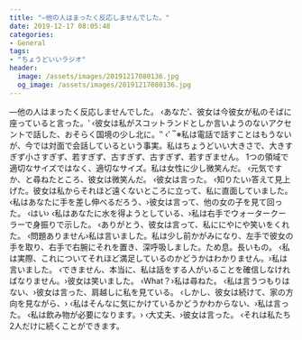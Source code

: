 ```yaml
---
title: "—他の人はまったく反応しませんでした。"
date: 2019-12-17 08:05:48
categories:
- General
tags:
- "ちょうどいいラジオ"
header:
  image: /assets/images/20191217080136.jpg
  og_image: /assets/images/20191217080136.jpg
---
```


—他の人はまったく反応しませんでした。 ‹あなた‵、彼女は今彼女が私のそばに座っていると言った。‵ ‹彼女は私がスコットランドとしか言いようのないアクセントで話した、おそらく国境の少し北に。‵‵ ‹‵ ‾‬※私は電話で話すことはもうないが、今では対面で会話しているという事実。私はちょうどいい大きさで、大きすぎず小さすぎず、若すぎず、古すぎず、古すぎず、若すぎません。 1つの領域で適切なサイズではなく、適切なサイズ。私は女性に少し微笑んだ。 ‹元気ですか、と尋ねたところ、彼女は微笑んだ。 ‹彼女は言った。 ‹知りたい›答えて見上げた。彼女は私からそれほど遠くないところに立って、私に直面していました。 ‹私はあなたに手を差し伸べるだろう、›彼女は言って、他の女の子を見て回った。 ‹はい› ‹私はあなたに水を得ようとしている、›私は右手でウォータークーラーで身振りで示した。 ‹ありがとう、彼女は言って、私ににやにや笑いをくれた。 ‹問題ありません›私は言いました。私は少し前かがみになり、左手で彼女の手を取り、右手で右腕にそれを置き、深呼吸しました。ため息。長いもの。 ‹私は実際、これについてそれほど満足しているのかどうかはわかりません。›私は言いました。 ‹できません、本当に、私は話をする人がいることを確信しなければなりません。›彼女は笑いました。 ‹What？›私は尋ねた。 ‹私は言うつもりはない、›彼女は言った、肩越しに私を見ている。 ‹しかし、彼女は続けて、家の方向を見ながら、› ‹私はそんなに気にかけているかどうかわからない、›私は言った。 ‹私は飲み物が必要になります。› ‹大丈夫、›彼女は言った。 ‹それは私たち2人だけに続くことができます。
